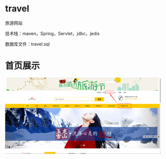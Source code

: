 # travel

旅游网站

技术栈：maven，Spring，Servlet，jdbc，jedis

数据库文件：travel.sql


# 首页展示

![index](https://github.com/liupenggg/travel/blob/master/screenshots/index.png)



